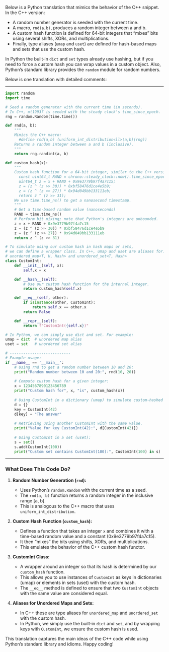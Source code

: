 Below is a Python translation that mimics the behavior of the C++ snippet. In the C++ version:

- A random number generator is seeded with the current time.
- A macro, `rnd(a,b)`, produces a random integer between a and b.
- A custom hash function is defined for 64-bit integers that “mixes” bits using several shifts, XORs, and multiplications.
- Finally, type aliases (`umap` and `uset`) are defined for hash-based maps and sets that use the custom hash.

In Python the built‑in `dict` and `set` types already use hashing, but if you need to force a custom hash you can wrap values in a custom object. Also, Python’s standard library provides the `random` module for random numbers.

Below is one translation with detailed comments:

---

```python
import random
import time

# Seed a random generator with the current time (in seconds).
# In C++, mt19937 is seeded with the steady clock's time_since_epoch.
rng = random.Random(time.time())

def rnd(a, b):
    """
    Mimics the C++ macro:
      #define rnd(a,b) (uniform_int_distribution<ll>(a,b)(rng))
    Returns a random integer between a and b (inclusive).
    """
    return rng.randint(a, b)

def custom_hash(x):
    """
    Custom hash function for a 64-bit integer, similar to the C++ version:
      const uint64_t RAND = chrono::steady_clock::now().time_since_epoch().count();
      uint64_t z = x + RAND + 0x9e3779b97f4a7c15;
      z = (z ^ (z >> 30)) * 0xbf58476d1ce4e5b9;
      z = (z ^ (z >> 27)) * 0x94d049bb133111eb;
      return z ^ (z >> 31);
    We use time.time_ns() to get a nanosecond timestamp.
    """
    # Get a time-based random value (nanoseconds)
    RAND = time.time_ns()
    # Perform bit mixing; note that Python's integers are unbounded.
    z = x + RAND + 0x9e3779b97f4a7c15
    z = (z ^ (z >> 30)) * 0xbf58476d1ce4e5b9
    z = (z ^ (z >> 27)) * 0x94d049bb133111eb
    return z ^ (z >> 31)

# To simulate using our custom hash in hash maps or sets,
# we can define a wrapper class. In C++, umap and uset are aliases for:
# unordered_map<T, U, Hash> and unordered_set<T, Hash>
class CustomInt:
    def __init__(self, x):
        self.x = x

    def __hash__(self):
        # Use our custom hash function for the internal integer.
        return custom_hash(self.x)

    def __eq__(self, other):
        if isinstance(other, CustomInt):
            return self.x == other.x
        return False

    def __repr__(self):
        return f"CustomInt({self.x})"

# In Python, we can simply use dict and set. For example:
umap = dict  # unordered map alias
uset = set   # unordered set alias

# ---------------------------
# Example usage:
if __name__ == '__main__':
    # Using rnd to get a random number between 10 and 20:
    print("Random number between 10 and 20:", rnd(10, 20))
    
    # Compute custom hash for a given integer:
    x = 1234567890123456789
    print("Custom hash for", x, "is", custom_hash(x))
    
    # Using CustomInt in a dictionary (umap) to simulate custom-hashed keys:
    d = {}
    key = CustomInt(42)
    d[key] = "The answer"
    
    # Retrieving using another CustomInt with the same value.
    print("Value for key CustomInt(42):", d[CustomInt(42)])
    
    # Using CustomInt in a set (uset):
    s = set()
    s.add(CustomInt(100))
    print("Custom set contains CustomInt(100):", CustomInt(100) in s)
```

---

### What Does This Code Do?

1. **Random Number Generation (`rnd`):**  
   - Uses Python’s `random.Random` with the current time as a seed.
   - The `rnd(a, b)` function returns a random integer in the inclusive range [a, b].  
   - This is analogous to the C++ macro that uses `uniform_int_distribution`.

2. **Custom Hash Function (`custom_hash`):**  
   - Defines a function that takes an integer `x` and combines it with a time-based random value and a constant (0x9e3779b97f4a7c15).
   - It then “mixes” the bits using shifts, XORs, and multiplications.  
   - This emulates the behavior of the C++ custom hash functor.

3. **CustomInt Class:**  
   - A wrapper around an integer so that its hash is determined by our `custom_hash` function.
   - This allows you to use instances of `CustomInt` as keys in dictionaries (umap) or elements in sets (uset) with the custom hash.
   - The `__eq__` method is defined to ensure that two `CustomInt` objects with the same value are considered equal.

4. **Aliases for Unordered Maps and Sets:**  
   - In C++ these are type aliases for `unordered_map` and `unordered_set` with the custom hash.
   - In Python, we simply use the built‑in `dict` and `set`, and by wrapping keys with `CustomInt`, we ensure the custom hash is used.

This translation captures the main ideas of the C++ code while using Python’s standard library and idioms. Happy coding!